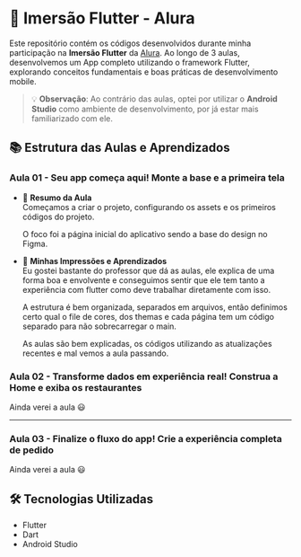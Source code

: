 # 🚀 Imersão Flutter - Alura

Este repositório contém os códigos desenvolvidos durante minha participação na **Imersão Flutter** da [Alura](https://www.alura.com.br/). Ao longo de 3 aulas, desenvolvemos um App completo utilizando o framework Flutter, explorando conceitos fundamentais e boas práticas de desenvolvimento mobile.

> 💡 **Observação**: Ao contrário das aulas, optei por utilizar o **Android Studio** como ambiente de desenvolvimento, por já estar mais familiarizado com ele.

## 📚 Estrutura das Aulas e Aprendizados

### Aula 01 - Seu app começa aqui! Monte a base e a primeira tela
- 📌 **Resumo da Aula**  
  Começamos a criar o projeto, configurando os assets e os primeiros códigos do projeto.

  O foco foi a página inicial do aplicativo sendo a base do design no Figma.

- 💭 **Minhas Impressões e Aprendizados**  
  Eu gostei bastante do professor que dá as aulas, ele explica de uma forma boa e envolvente e conseguimos sentir que ele tem tanto a experiência com flutter como deve trabalhar diretamente com isso.

  A estrutura é bem organizada, separados em arquivos, então definimos certo qual o file de cores, dos themas e cada página tem um código separado para não sobrecarregar o main.

  As aulas são bem explicadas, os códigos utilizando as atualizações recentes e mal vemos a aula passando.

### Aula 02 - Transforme dados em experiência real! Construa a Home e exiba os restaurantes

Ainda verei a aula 😃

---

### Aula 03 - Finalize o fluxo do app! Crie a experiência completa de pedido

Ainda verei a aula 😃


## 🛠️ Tecnologias Utilizadas
- Flutter
- Dart
- Android Studio
